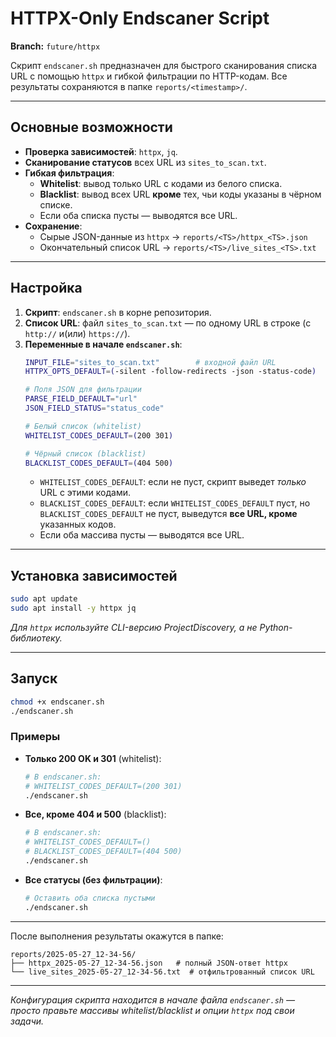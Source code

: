 # HTTPX-Only Endscaner Script

**Branch:** `future/httpx`

Скрипт `endscaner.sh` предназначен для быстрого сканирования списка URL с помощью `httpx` и гибкой фильтрации по HTTP-кодам. Все результаты сохраняются в папке `reports/<timestamp>/`.

---

## Основные возможности

- **Проверка зависимостей**: `httpx`, `jq`.
- **Сканирование статусов** всех URL из `sites_to_scan.txt`.
- **Гибкая фильтрация**:
  - **Whitelist**: вывод только URL с кодами из белого списка.
  - **Blacklist**: вывод всех URL **кроме** тех, чьи коды указаны в чёрном списке.
  - Если оба списка пусты — выводятся все URL.
- **Сохранение**:
  - Сырые JSON-данные из `httpx` → `reports/<TS>/httpx_<TS>.json`
  - Окончательный список URL → `reports/<TS>/live_sites_<TS>.txt`

---

## Настройка

1. **Скрипт**: `endscaner.sh` в корне репозитория.
2. **Список URL**: файл `sites_to_scan.txt` — по одному URL в строке (с `http://` и(или) `https://`).
3. **Переменные в начале `endscaner.sh`**:
   ```bash
   INPUT_FILE="sites_to_scan.txt"        # входной файл URL
   HTTPX_OPTS_DEFAULT=(-silent -follow-redirects -json -status-code)

   # Поля JSON для фильтрации
   PARSE_FIELD_DEFAULT="url"
   JSON_FIELD_STATUS="status_code"

   # Белый список (whitelist)
   WHITELIST_CODES_DEFAULT=(200 301)

   # Чёрный список (blacklist)
   BLACKLIST_CODES_DEFAULT=(404 500)
   ```
   - `WHITELIST_CODES_DEFAULT`: если не пуст, скрипт выведет *только* URL с этими кодами.
   - `BLACKLIST_CODES_DEFAULT`: если `WHITELIST_CODES_DEFAULT` пуст, но `BLACKLIST_CODES_DEFAULT` не пуст, выведутся **все URL, кроме** указанных кодов.
   - Если оба массива пусты — выводятся все URL.

---

## Установка зависимостей

```bash
sudo apt update
sudo apt install -y httpx jq
```

*Для `httpx` используйте CLI-версию ProjectDiscovery, а не Python-библиотеку.*

---

## Запуск

```bash
chmod +x endscaner.sh
./endscaner.sh
```

### Примеры

- **Только 200 OK и 301** (whitelist):
  ```bash
  # В endscaner.sh: 
  # WHITELIST_CODES_DEFAULT=(200 301)
  ./endscaner.sh
  ```

- **Все, кроме 404 и 500** (blacklist):
  ```bash
  # В endscaner.sh: 
  # WHITELIST_CODES_DEFAULT=()
  # BLACKLIST_CODES_DEFAULT=(404 500)
  ./endscaner.sh
  ```

- **Все статусы (без фильтрации)**:
  ```bash
  # Оставить оба списка пустыми
  ./endscaner.sh
  ```

---

После выполнения результаты окажутся в папке:

```
reports/2025-05-27_12-34-56/
├── httpx_2025-05-27_12-34-56.json   # полный JSON-ответ httpx
└── live_sites_2025-05-27_12-34-56.txt  # отфильтрованный список URL
```

---

*Конфигурация скрипта находится в начале файла `endscaner.sh` — просто правьте массивы whitelist/blacklist и опции `httpx` под свои задачи.*
